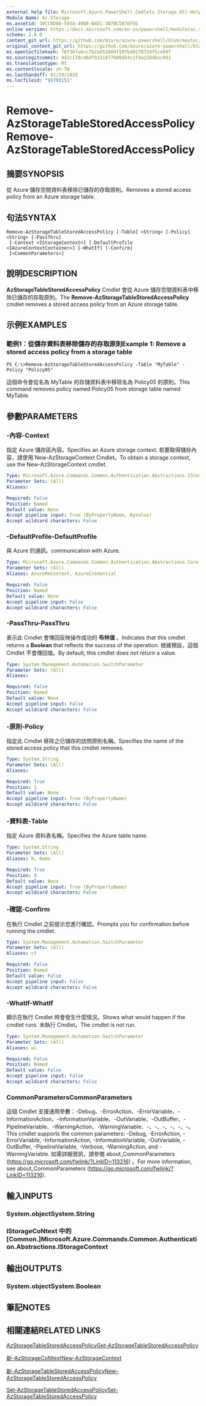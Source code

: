 ```yaml
---
external help file: Microsoft.Azure.PowerShell.Cmdlets.Storage.dll-Help.xml
Module Name: Az.Storage
ms.assetid: 30CC0D80-505A-4988-B4EC-3B7BC5B76F5D
online version: https://docs.microsoft.com/en-us/powershell/module/az.storage/remove-azstoragetablestoredaccesspolicy
schema: 2.0.0
content_git_url: https://github.com/Azure/azure-powershell/blob/master/src/Storage/Storage.Management/help/Remove-AzStorageTableStoredAccessPolicy.md
original_content_git_url: https://github.com/Azure/azure-powershell/blob/master/src/Storage/Storage.Management/help/Remove-AzStorageTableStoredAccessPolicy.md
ms.openlocfilehash: 76f36fa6cc7b2ab51604f59fb40170734f5ce99f
ms.sourcegitcommit: 4d2c178cd6df9151877b08d54c1f4a228dbec9d1
ms.translationtype: MT
ms.contentlocale: zh-TW
ms.lasthandoff: 01/29/2020
ms.locfileid: "93793151"
---
```

# <span data-ttu-id="cac24-101">Remove-AzStorageTableStoredAccessPolicy</span><span class="sxs-lookup"><span data-stu-id="cac24-101">Remove-AzStorageTableStoredAccessPolicy</span></span>

## <span data-ttu-id="cac24-102">摘要</span><span class="sxs-lookup"><span data-stu-id="cac24-102">SYNOPSIS</span></span>
<span data-ttu-id="cac24-103">從 Azure 儲存空間資料表移除已儲存的存取原則。</span><span class="sxs-lookup"><span data-stu-id="cac24-103">Removes a stored access policy from an Azure storage table.</span></span>

## <span data-ttu-id="cac24-104">句法</span><span class="sxs-lookup"><span data-stu-id="cac24-104">SYNTAX</span></span>

```
Remove-AzStorageTableStoredAccessPolicy [-Table] <String> [-Policy] <String> [-PassThru]
 [-Context <IStorageContext>] [-DefaultProfile <IAzureContextContainer>] [-WhatIf] [-Confirm]
 [<CommonParameters>]
```

## <span data-ttu-id="cac24-105">說明</span><span class="sxs-lookup"><span data-stu-id="cac24-105">DESCRIPTION</span></span>
<span data-ttu-id="cac24-106">**AzStorageTableStoredAccessPolicy** Cmdlet 會從 Azure 儲存空間資料表中移除已儲存的存取原則。</span><span class="sxs-lookup"><span data-stu-id="cac24-106">The **Remove-AzStorageTableStoredAccessPolicy** cmdlet removes a stored access policy from an Azure storage table.</span></span>

## <span data-ttu-id="cac24-107">示例</span><span class="sxs-lookup"><span data-stu-id="cac24-107">EXAMPLES</span></span>

### <span data-ttu-id="cac24-108">範例1：從儲存資料表移除儲存的存取原則</span><span class="sxs-lookup"><span data-stu-id="cac24-108">Example 1: Remove a stored access policy from a storage table</span></span>
```
PS C:\>Remove-AzStorageTableStoredAccessPolicy -Table "MyTable" -Policy "Policy05"
```

<span data-ttu-id="cac24-109">這個命令會從名為 MyTable 的存儲資料表中移除名為 Policy05 的原則。</span><span class="sxs-lookup"><span data-stu-id="cac24-109">This command removes policy named Policy05 from storage table named MyTable.</span></span>

## <span data-ttu-id="cac24-110">參數</span><span class="sxs-lookup"><span data-stu-id="cac24-110">PARAMETERS</span></span>

### <span data-ttu-id="cac24-111">-內容</span><span class="sxs-lookup"><span data-stu-id="cac24-111">-Context</span></span>
<span data-ttu-id="cac24-112">指定 Azure 儲存區內容。</span><span class="sxs-lookup"><span data-stu-id="cac24-112">Specifies an Azure storage context.</span></span>
<span data-ttu-id="cac24-113">若要取得儲存內容，請使用 New-AzStorageContext Cmdlet。</span><span class="sxs-lookup"><span data-stu-id="cac24-113">To obtain a storage context, use the New-AzStorageContext cmdlet.</span></span>

```yaml
Type: Microsoft.Azure.Commands.Common.Authentication.Abstractions.IStorageContext
Parameter Sets: (All)
Aliases:

Required: False
Position: Named
Default value: None
Accept pipeline input: True (ByPropertyName, ByValue)
Accept wildcard characters: False
```

### <span data-ttu-id="cac24-114">-DefaultProfile</span><span class="sxs-lookup"><span data-stu-id="cac24-114">-DefaultProfile</span></span>
<span data-ttu-id="cac24-115">與 Azure 的通訊。</span><span class="sxs-lookup"><span data-stu-id="cac24-115">communication with Azure.</span></span>

```yaml
Type: Microsoft.Azure.Commands.Common.Authentication.Abstractions.Core.IAzureContextContainer
Parameter Sets: (All)
Aliases: AzureRmContext, AzureCredential

Required: False
Position: Named
Default value: None
Accept pipeline input: False
Accept wildcard characters: False
```

### <span data-ttu-id="cac24-116">-PassThru</span><span class="sxs-lookup"><span data-stu-id="cac24-116">-PassThru</span></span>
<span data-ttu-id="cac24-117">表示此 Cmdlet 會傳回反映操作成功的 **布林值** 。</span><span class="sxs-lookup"><span data-stu-id="cac24-117">Indicates that this cmdlet returns a **Boolean** that reflects the success of the operation.</span></span>
<span data-ttu-id="cac24-118">根據預設，這個 Cmdlet 不會傳回值。</span><span class="sxs-lookup"><span data-stu-id="cac24-118">By default, this cmdlet does not return a value.</span></span>

```yaml
Type: System.Management.Automation.SwitchParameter
Parameter Sets: (All)
Aliases:

Required: False
Position: Named
Default value: None
Accept pipeline input: False
Accept wildcard characters: False
```

### <span data-ttu-id="cac24-119">-原則</span><span class="sxs-lookup"><span data-stu-id="cac24-119">-Policy</span></span>
<span data-ttu-id="cac24-120">指定此 Cmdlet 移除之已儲存的訪問原則名稱。</span><span class="sxs-lookup"><span data-stu-id="cac24-120">Specifies the name of the stored access policy that this cmdlet removes.</span></span>

```yaml
Type: System.String
Parameter Sets: (All)
Aliases:

Required: True
Position: 1
Default value: None
Accept pipeline input: True (ByPropertyName)
Accept wildcard characters: False
```

### <span data-ttu-id="cac24-121">-資料表</span><span class="sxs-lookup"><span data-stu-id="cac24-121">-Table</span></span>
<span data-ttu-id="cac24-122">指定 Azure 資料表名稱。</span><span class="sxs-lookup"><span data-stu-id="cac24-122">Specifies the Azure table name.</span></span>

```yaml
Type: System.String
Parameter Sets: (All)
Aliases: N, Name

Required: True
Position: 0
Default value: None
Accept pipeline input: True (ByPropertyName)
Accept wildcard characters: False
```

### <span data-ttu-id="cac24-123">-確認</span><span class="sxs-lookup"><span data-stu-id="cac24-123">-Confirm</span></span>
<span data-ttu-id="cac24-124">在執行 Cmdlet 之前提示您進行確認。</span><span class="sxs-lookup"><span data-stu-id="cac24-124">Prompts you for confirmation before running the cmdlet.</span></span>

```yaml
Type: System.Management.Automation.SwitchParameter
Parameter Sets: (All)
Aliases: cf

Required: False
Position: Named
Default value: False
Accept pipeline input: False
Accept wildcard characters: False
```

### <span data-ttu-id="cac24-125">-WhatIf</span><span class="sxs-lookup"><span data-stu-id="cac24-125">-WhatIf</span></span>
<span data-ttu-id="cac24-126">顯示在執行 Cmdlet 時會發生什麼情況。</span><span class="sxs-lookup"><span data-stu-id="cac24-126">Shows what would happen if the cmdlet runs.</span></span>
<span data-ttu-id="cac24-127">未執行 Cmdlet。</span><span class="sxs-lookup"><span data-stu-id="cac24-127">The cmdlet is not run.</span></span>

```yaml
Type: System.Management.Automation.SwitchParameter
Parameter Sets: (All)
Aliases: wi

Required: False
Position: Named
Default value: False
Accept pipeline input: False
Accept wildcard characters: False
```

### <span data-ttu-id="cac24-128">CommonParameters</span><span class="sxs-lookup"><span data-stu-id="cac24-128">CommonParameters</span></span>
<span data-ttu-id="cac24-129">這個 Cmdlet 支援通用參數：-Debug、-ErrorAction、-ErrorVariable、-InformationAction、-InformationVariable、-OutVariable、-OutBuffer、-PipelineVariable、-WarningAction、-WarningVariable、-、-、-、-、-、-。</span><span class="sxs-lookup"><span data-stu-id="cac24-129">This cmdlet supports the common parameters: -Debug, -ErrorAction, -ErrorVariable, -InformationAction, -InformationVariable, -OutVariable, -OutBuffer, -PipelineVariable, -Verbose, -WarningAction, and -WarningVariable.</span></span> <span data-ttu-id="cac24-130">如需詳細資訊，請參閱 about_CommonParameters (https://go.microsoft.com/fwlink/?LinkID=113216) 。</span><span class="sxs-lookup"><span data-stu-id="cac24-130">For more information, see about_CommonParameters (https://go.microsoft.com/fwlink/?LinkID=113216).</span></span>

## <span data-ttu-id="cac24-131">輸入</span><span class="sxs-lookup"><span data-stu-id="cac24-131">INPUTS</span></span>

### <span data-ttu-id="cac24-132">System.object</span><span class="sxs-lookup"><span data-stu-id="cac24-132">System.String</span></span>

### <span data-ttu-id="cac24-133">IStorageCoNtext 中的 [Common.]</span><span class="sxs-lookup"><span data-stu-id="cac24-133">Microsoft.Azure.Commands.Common.Authentication.Abstractions.IStorageContext</span></span>

## <span data-ttu-id="cac24-134">輸出</span><span class="sxs-lookup"><span data-stu-id="cac24-134">OUTPUTS</span></span>

### <span data-ttu-id="cac24-135">System.object</span><span class="sxs-lookup"><span data-stu-id="cac24-135">System.Boolean</span></span>

## <span data-ttu-id="cac24-136">筆記</span><span class="sxs-lookup"><span data-stu-id="cac24-136">NOTES</span></span>

## <span data-ttu-id="cac24-137">相關連結</span><span class="sxs-lookup"><span data-stu-id="cac24-137">RELATED LINKS</span></span>

[<span data-ttu-id="cac24-138">AzStorageTableStoredAccessPolicy</span><span class="sxs-lookup"><span data-stu-id="cac24-138">Get-AzStorageTableStoredAccessPolicy</span></span>](./Get-AzStorageTableStoredAccessPolicy.md)

[<span data-ttu-id="cac24-139">新-AzStorageCoNtext</span><span class="sxs-lookup"><span data-stu-id="cac24-139">New-AzStorageContext</span></span>](./New-AzStorageContext.md)

[<span data-ttu-id="cac24-140">新-AzStorageTableStoredAccessPolicy</span><span class="sxs-lookup"><span data-stu-id="cac24-140">New-AzStorageTableStoredAccessPolicy</span></span>](./New-AzStorageTableStoredAccessPolicy.md)

[<span data-ttu-id="cac24-141">Set-AzStorageTableStoredAccessPolicy</span><span class="sxs-lookup"><span data-stu-id="cac24-141">Set-AzStorageTableStoredAccessPolicy</span></span>](./Set-AzStorageTableStoredAccessPolicy.md)
